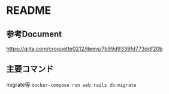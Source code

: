 # README

## 参考Document
https://qiita.com/croquette0212/items/7b99d9339fd773ddf20b

## 主要コマンド

migrate等
`docker-compose run web rails db:migrate`

